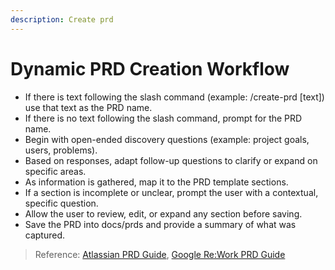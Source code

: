 ```yaml
---
description: Create prd
---
```


# Dynamic PRD Creation Workflow

- If there is text following the slash command (example: /create-prd [text]) use that text as the PRD name.
- If there is no text following the slash command, prompt for the PRD name.
- Begin with open-ended discovery questions (example: project goals, users, problems).
- Based on responses, adapt follow-up questions to clarify or expand on specific areas.
- As information is gathered, map it to the PRD template sections.
- If a section is incomplete or unclear, prompt the user with a contextual, specific question.
- Allow the user to review, edit, or expand any section before saving.
- Save the PRD into docs/prds and provide a summary of what was captured.

> Reference: [Atlassian PRD Guide](https://www.atlassian.com/agile/project-management/product-requirements-document), [Google Re:Work PRD Guide](https://rework.withgoogle.com/guides/product-management-write-effective-prds/steps/introduction/)